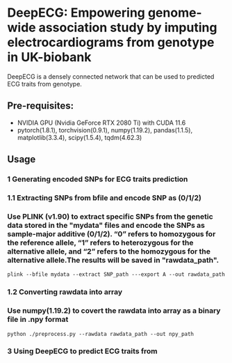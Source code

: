 # DeepECG: Empowering genome-wide association study by imputing electrocardiograms from genotype in UK-biobank 
DeepECG is a densely connected network that can be used to predicted ECG traits from genotype.
## Pre-requisites:
+ NVIDIA GPU (Nvidia GeForce RTX 2080 Ti) with CUDA 11.6
+ pytorch(1.8.1), torchvision(0.9.1), numpy(1.19.2), pandas(1.1.5), matplotlib(3.3.4), scipy(1.5.4), tqdm(4.62.3)
## Usage 
### 1 Generating encoded SNPs for ECG traits prediction
### 1.1 Extracting SNPs from bfile and encode SNP as (0/1/2)
### Use PLINK (v1.90) to extract specific SNPs from the genetic data stored in the "mydata" files and encode the SNPs as sample-major additive (0/1/2). “0” refers to homozygous for the reference allele, “1” refers to heterozygous for the alternative allele, and “2” refers to the homozygous for the alternative allele.The results will be saved in "rawdata_path".
```
plink --bfile mydata --extract SNP_path ---export A --out rawdata_path
```
### 1.2 Converting rawdata into array
### Use numpy(1.19.2) to covert the rawdata into array as a binary file in .npy format
```
python ./preprocess.py --rawdata rawdata_path --out npy_path
```
### 3 Using DeepECG to predict ECG traits from 
